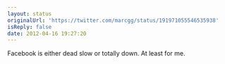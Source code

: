 ```yaml
---
layout: status
originalUrl: 'https://twitter.com/marcgg/status/191971055546535938'
isReply: false
date: 2012-04-16 19:27:20
---
```


Facebook is either dead slow or totally down. At least for me.
